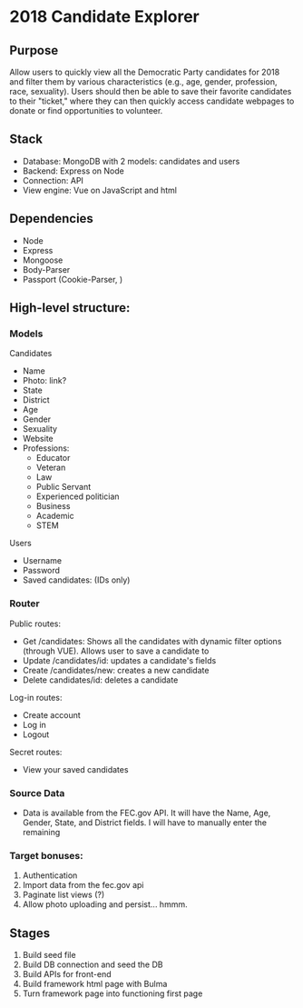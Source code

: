 # 2018 Candidate Explorer

## Purpose
Allow users to quickly view all the Democratic Party candidates for 2018 and filter them by various characteristics (e.g., age, gender, profession, race, sexuality). Users should then be able to save their favorite candidates to their "ticket," where they can then quickly access candidate webpages to donate or find opportunities to volunteer. 

## Stack
* Database: MongoDB with 2 models: candidates and users
* Backend: Express on Node
* Connection: API
* View engine: Vue on JavaScript and html

## Dependencies
* Node
* Express
* Mongoose
* Body-Parser
* Passport (Cookie-Parser, )

## High-level structure:
### Models
Candidates
* Name
* Photo: link? 
* State
* District
* Age
* Gender
* Sexuality
* Website
* Professions:
  * Educator
  * Veteran
  * Law
  * Public Servant
  * Experienced politician
  * Business
  * Academic
  * STEM

Users
* Username
* Password
* Saved candidates: (IDs only)

### Router
Public routes:
* Get /candidates: Shows all the candidates with dynamic filter options (through VUE). Allows user to save a candidate to 
* Update /candidates/id: updates a candidate's fields
* Create /candidates/new: creates a new candidate
* Delete candidates/id: deletes a candidate

Log-in routes:
* Create account
* Log in
* Logout

Secret routes:
* View your saved candidates

### Source Data
* Data is available from the FEC.gov API. It will have the Name, Age, Gender, State, and District fields. I will have to manually enter the remaining

### Target bonuses:
1. Authentication
2. Import data from the fec.gov api
3. Paginate list views (?)
4. Allow photo uploading and persist... hmmm. 

## Stages
1. Build seed file
2. Build DB connection and seed the DB
3. Build APIs for front-end
4. Build framework html page with Bulma
5. Turn framework page into functioning first page